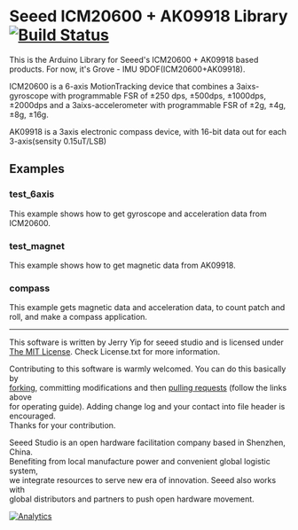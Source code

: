 # Seeed ICM20600 + AK09918 Library  [![Build Status](https://travis-ci.com/Seeed-Studio/Seeed_ICM20600_AK09918.svg?branch=master)](https://travis-ci.com/Seeed-Studio/Seeed_ICM20600_AK09918)

This is the Arduino Library for Seeed's ICM20600 + AK09918 based products. For now, it's Grove - IMU 9DOF(ICM20600+AK09918).


ICM20600 is a 6-axis MotionTracking device that combines a 3aixs-gyroscope with programmable FSR of ±250 dps, ±500dps, ±1000dps, ±2000dps and a 3aixs-accelerometer with programmable FSR of ±2g, ±4g, ±8g, ±16g.


AK09918 is a 3axis electronic compass device, with 16-bit data out for each 3-axis(sensity 0.15uT/LSB) 

## Examples

### test_6axis

This example shows how to get gyroscope and acceleration data from ICM20600.

### test_magnet

This example shows how to get magnetic data from AK09918.

### compass

This example gets magnetic data and acceleration data, to count patch and roll, and make a compass application. 


----

This software is written by Jerry Yip for seeed studio and is licensed under [The MIT License](http://opensource.org/licenses/mit-license.php). Check License.txt for more information.<br>

Contributing to this software is warmly welcomed. You can do this basically by<br>
[forking](https://help.github.com/articles/fork-a-repo), committing modifications and then [pulling requests](https://help.github.com/articles/using-pull-requests) (follow the links above<br>
for operating guide). Adding change log and your contact into file header is encouraged.<br>
Thanks for your contribution.

Seeed Studio is an open hardware facilitation company based in Shenzhen, China. <br>
Benefiting from local manufacture power and convenient global logistic system, <br>
we integrate resources to serve new era of innovation. Seeed also works with <br>
global distributors and partners to push open hardware movement.<br>


[![Analytics](https://ga-beacon.appspot.com/UA-46589105-3/grove-imu-9dof-icm20600-ak09918)](https://github.com/igrigorik/ga-beacon)

